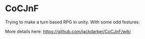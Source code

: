 # CoCJnF
Trying to make a turn based RPG in unity. With some odd festures. 

More details here: https://github.com/jackdarker/CoCJnF/wiki
